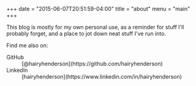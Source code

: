 +++
date = "2015-06-07T20:51:59-04:00"
title = "about"
menu = "main"
+++

This blog is mostly for my own personal use, as a reminder for stuff I'll probably forget, and a place to jot down neat stuff I've run into.

Find me also on:
<dl>
<dt>GitHub</dt>
<dd>[@hairyhenderson](https://github.com/hairyhenderson)</dd>
<dt>LinkedIn</dt>
<dd>[hairyhenderson](https://www.linkedin.com/in/hairyhenderson)</dd>
</dl>

